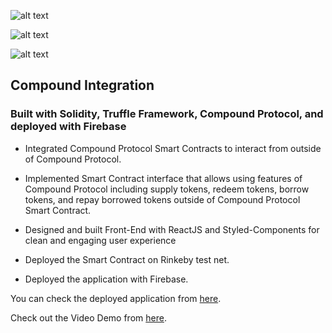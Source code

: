 ![alt text](https://github.com/own1t/compound-integration/blob/main/previews/compound-5)

![alt text](https://github.com/own1t/compound-integration/blob/main/previews/compound-6)

![alt text](https://github.com/own1t/compound-integration/blob/main/previews/compound-7)

## Compound Integration

### Built with Solidity, Truffle Framework, Compound Protocol, and deployed with Firebase

- Integrated Compound Protocol Smart Contracts to interact from outside of Compound Protocol.

- Implemented Smart Contract interface that allows using features of Compound Protocol including supply tokens, redeem tokens, borrow tokens, and repay borrowed tokens outside of Compound Protocol Smart Contract.

- Designed and built Front-End with​ ReactJS and Styled-Components for clean and engaging user experience

- Deployed the Smart Contract on Rinkeby test net.

- Deployed the application with Firebase.

You can check the deployed application from <a href="https://compound-5991e.web.app/">here</a>.

Check out the Video Demo from <a href="https://vimeo.com/manage/videos/540450303">here</a>.
